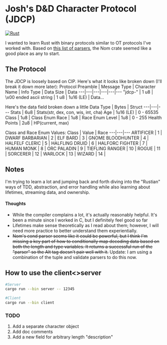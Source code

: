 # Josh's D&D Character Protocol (JDCP)
[![Rust](https://github.com/ShadowTigger333/jdcp/actions/workflows/rust.yml/badge.svg)](https://github.com/ShadowTigger333/jdcp/actions/workflows/rust.yml)

I wanted to learn Rust with binary protocols similar to OT protocols I've worked with. Based on [this list of parsers](https://lib.rs/parsing), the Nom crate seemed like a good place as any to start. 

## The Protocol
The JDCP is loosely based on CIP. Here's what it looks like broken down (I'll break it down more later):
Protocol Preamble | Message Type | Character Name | Info Type | Data Size | Data
---|---|---|---|---|---
"jdcp-" | 1 u8 | \x00 ended ascii string | 1 u8 | 1u16 (LE) | Data... 

Here's the data field broken down a little
Data Type | Bytes | Struct
---|---|---
Stats | 6u8 | Stats(str, dex, con, wis, int, cha)
Age | 1u16 (LE) | 0 - 65535
Class | 1u8  | Class Enum
Race | 1u8 | Race Enum
Level | 1u8 | 0 - 255
Health Points | 2u8 | HP(current, max)

Class and Race Enum Values:
Class | Value | Race
---|---|---
ARTIFICER | 1 | DWARF
BARBARIAN | 2 | ELF
BARD | 3 | GNOME
BLOODHUNTER | 4 | HALFELF
CLERIC | 5 | HALFLING
DRUID | 6 | HALFORC
FIGHTER | 7 | HUMAN
MONK | 8 | ORC
PALADIN | 9 | TIEFLING
RANGER | 10 |
ROGUE | 11 |
SORCERER | 12 |
WARLOCK | 13 |
WIZARD | 14 |

## Notes
I'm trying to learn a lot and jumping back and forth diving into the "Rustian" ways of TDD, abstraction, and error handling while also learning about lifetimes, streaming data, and ownership.

#### Thoughts
* While the compiler complains a lot, it's actually reasonably helpful. It's been a minute since I worked in C, but I definitely feel good so far
* Lifetimes make sense theoretically as I read about them; however, I will need more practice to better understand them experientially.
* ~~Nom's cond parser seems like it could be powerful, but I think I'm missing a key part of how to conditionally map decoding data based on both the length and type variables. It returns a successful run of the "parser" so the Alt tag doesn't pair well with it.~~ Update: I am using a combination of the tuple and validate parsers to do this now.

## How to use the client<>server
```bash
#Server
cargo run --bin server -- 12345

#Client
cargo run --bin client
```


### TODO
1. Add a separate character object
1. Add doc comments
1. Add a new field for arbitrary length "description"
